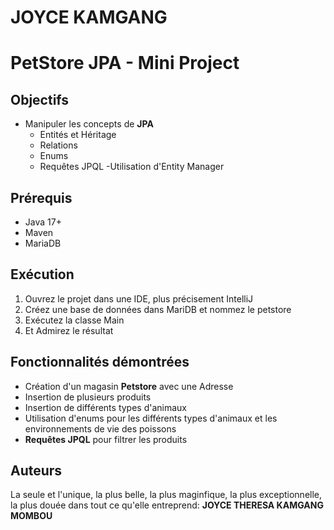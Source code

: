 # JOYCE KAMGANG
# PetStore JPA - Mini Project

## Objectifs
- Manipuler les concepts de **JPA**
    - Entités et Héritage
    - Relations
    - Enums
    - Requêtes JPQL
  -Utilisation d'Entity Manager

## Prérequis
- Java 17+
- Maven
- MariaDB

## Exécution
1. Ouvrez le projet dans une IDE, plus précisement IntelliJ
2. Créez une base de données dans MariDB et nommez le petstore
3. Exécutez la classe Main
4. Et Admirez le résultat

## Fonctionnalités démontrées
- Création d'un magasin **Petstore** avec une Adresse
- Insertion de plusieurs produits
- Insertion de différents types d'animaux
- Utilisation d'enums pour les différents types d'animaux et les environnements de vie des poissons
- **Requêtes JPQL** pour filtrer les produits

## Auteurs
La seule et l'unique, la plus belle, la plus maginfique, la plus exceptionnelle, la plus douée dans tout ce qu'elle entreprend: **JOYCE THERESA KAMGANG MOMBOU**
